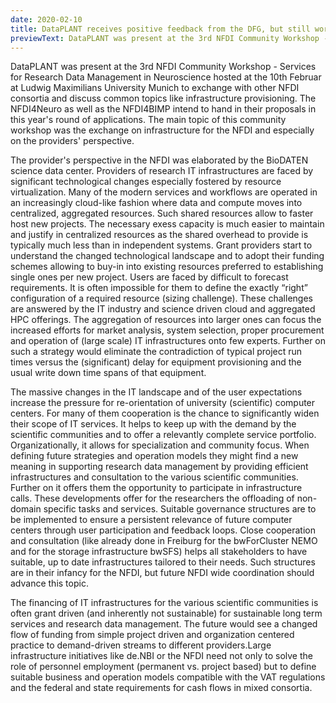 ```yaml
---
date: 2020-02-10
title: DataPLANT receives positive feedback from the DFG, but still work ahead
previewText: DataPLANT was present at the 3rd NFDI Community Workshop - Services for Research Data Management in Neuroscience hosted at the 10th Februar at Ludwig Maximilians University Munich to exchange with other NFDI consortia and  discuss common topics like infrastructure provisioning. The NFDI4Neuro as well as the NFDI4BIMP intend to hand  in their proposals in this year's round of applications. The main topic of this community workshop was the  exchange on infrastructure for the NFDI and especially ...
---
```


DataPLANT was present at the 3rd NFDI Community Workshop - Services for Research Data Management in Neuroscience hosted at the 10th Februar at Ludwig Maximilians University Munich to exchange with other NFDI consortia and  discuss common topics like infrastructure provisioning. The NFDI4Neuro as well as the NFDI4BIMP intend to hand  in their proposals in this year's round of applications. The main topic of this community workshop was the  exchange on infrastructure for the NFDI and especially on the providers' perspective.

The provider's perspective in the NFDI was elaborated by the BioDATEN science data center. Providers of research IT infrastructures are faced by significant technological changes especially fostered by resource virtualization. Many of the modern services and workflows are operated in an increasingly cloud-like fashion where data and compute moves into centralized, aggregated resources. Such shared resources allow to faster host new projects. The necessary exess capacity is much easier to maintain and justify in centralized resources as the shared overhead to provide is typically much less than in independent systems. Grant providers start to understand the changed technological landscape and to adopt their funding schemes allowing to buy-in into existing resources preferred to establishing single ones per new project. Users are faced by difficult to forecast requirements. It is often impossible for them to define the exactly “right” configuration of a required resource (sizing challenge). These challenges are answered by the IT industry and science driven cloud and aggregated HPC offerings. The aggregation of resources into larger ones can focus the increased efforts for market analysis, system selection, proper procurement and operation of (large scale) IT infrastructures onto few experts. Further on such a strategy would eliminate the contradiction of typical project run times versus the (significant) delay for equipment provisioning and the usual write down time spans of that equipment.

The massive changes in the IT landscape and of the user expectations increase the pressure for re-orientation of university (scientific) computer centers. For many of them cooperation is the chance to significantly widen their scope of IT services. It helps to keep up with the demand by the scientific communities and to offer a relevantly complete service portfolio. Organizationally, it allows for specialization and community focus. When defining future strategies and operation models they might find a new meaning in supporting research data management by providing efficient infrastructures and consultation to the various scientific communities. Further on it offers them the opportunity to participate in infrastructure calls. These developments offer for the researchers the offloading of non-domain specific tasks and services. Suitable governance structures are to be implemented to ensure a persistent relevance of future computer centers through user participation and feedback loops. Close cooperation and consultation (like already done in Freiburg for the bwForCluster NEMO and for the storage infrastructure bwSFS) helps all stakeholders to have suitable, up to date infrastructures tailored to their needs. Such structures are in their infancy for the NFDI, but future NFDI wide coordination should advance this topic.

The financing of IT infrastructures for the various scientific communities is often grant driven (and inherently not sustainable) for sustainable long term services and research data management. The future would see a changed flow of funding from simple project driven and organization centered practice to demand-driven streams to different providers.Large infrastructure initiatives like de.NBI or the NFDI need not only to solve the role of personnel employment (permanent vs. project based) but to define suitable business and operation models compatible with the VAT regulations and the federal and state requirements for cash flows in mixed consortia. 
